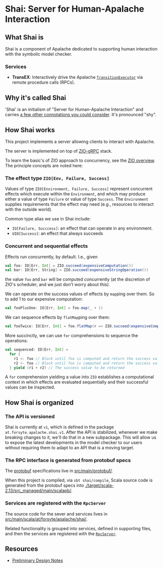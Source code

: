 # Shai: Server for Human-Apalache Interaction

## What Shai is

Shai is a component of Apalache dedicated to supporting human interaction with
the symbolic model checker.

### Services

- **TransEX**:  Interactively drive the Apalache
  [`TransitionExecutor`](../tla/bmcmt/trex/TransitionExecutor.scala) via remote
  procedure calls (RPCs).

## Why it's called Shai

'Shai' is an initialism of "Server for Human-Apalache Interaction" and carries
[a few other connotations you could consider][shai]. It's pronounced "shy".

[shai]: https://en.wiktionary.org/wiki/shai

## How Shai works

This project implements a server allowing clients to interact with Apalache. 

The server is implemented on top of
[ZIO-gRPC](https://scalapb.github.io/zio-grpc/) stack.

To learn the basic's of ZIO approach to concurrency, see the [ZIO
overview](https://zio.dev/version-1.x/overview/).  The principle concepts are
noted here:

### The effect type `ZIO[Env, Failure, Success]`

Values of type `ZIO[Environment, Failure, Success]` represent concurrent effects
which execute within the `Environment`, and which may produce either a value of
type `Failure` or value of type `Success`. The `Environment` supplies
requirements that the effect may need (e.g., resources to interact with the
outside world).

Common type alias we use in Shai include:

- `IO[Failure, Succcess]`: an effect that can operate in any environment.
- `UIO[Success]`: an effect that always succeeds

### Concurrent and sequential effects

Effects run concurrently, by default. I.e., given

``` scala
val foo: IO[Err, Int] = ZIO.succeed(expensiveComputation())
val bar: IO[Err, String] = ZIO.succeed(expensiveStringOperation())
```

the value `foo` and `bar` will be computed concurrently (at the discretion of
ZIO's scheduler, and we just don't worry about this).

We can operate on the success values of effects by `map`ping over them. So to
add 1 to our expensive computation:

``` scala
val fooPlusOne: IO[Err, Int] = foo.map(_ + 1)
```

We can sequence effects by `flatMap`ping over them:

``` scala
val fooTwice: IO[Err, Int] = foo.flatMap(r => ZIO.succeed(expensiveComputation() + r))
```

More succinctly, we can use `for` comprehensions to sequence the operations:

``` scala
val sequenced: IO[Err, Int] = 
  for {
    r1 <- foo // Block until foo is computed and return the success value
    r2 <- foo // Block until foo is computed and return the success value
  } yield (r1 + r2) // The success value to be returned
```

A `for` comprehension yielding a value into `ZIO` establishes a computational
context in which effects are evaluated sequentially and their successful 
values can be inspected.

## How Shai is organized

### The API is versioned

Shai is currently at `v1`, which is defined in the package
`at.forsyte.apalache.shai.v1`. After the API is stabilized, whenever we make
breaking changes to it, we'll do that in a new subpackage. This will allow us to
expose the latest developments in the model checker to our users without
requiring them to adapt to an API that is a moving target.

### The RPC interface is generated from protobuf specs

The [protobuf](https://developers.google.com/protocol-buffers/docs/proto3)
specifications live in [src/main/protobuf/](src/main/protobuf/).

When this project is compiled, via `sbt shai/compile`, Scala source code is
generated from the protobuf specs into
[./target/scala-2.13/src_managed/main/scalapb/](./target/scala-2.13/src_managed/main/scalapb/).

### Services are registered with the `RpcServer`

The source code for the sever and services lives in
[src/main/scala/at/forsyte/apalache/shai/](src/main/scala/at/forsyte/apalache/shai/).

Related functionality is grouped into services, defined in supporting files, and
then the services are registered with the
[`RpcServer`](src/main/scala/at/forsyte/apalache/shai/rpcServer.scala).

## Resources

- [Preliminary Design Notes](../docs/src/adr/010rfc-transition-explorer.md)
